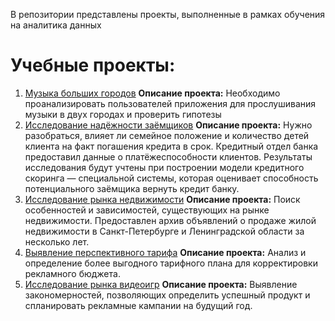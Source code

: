 В репозитории представлены проекты, выполненные в рамках обучения на аналитика данных
# Учебные проекты:
1. [Музыка больших городов](https://github.com/Anastasiamay/Study_projects/blob/main/music.ipynb)
__Описание проекта:__ Необходимо проанализировать пользователей приложения для прослушивания музыки в двух городах и проверить гипотезы
2. [Исследование надёжности заёмщиков](https://github.com/Anastasiamay/Study_projects/blob/main/credit.ipynb)
__Описание проекта:__
Нужно разобраться, влияет ли семейное положение и количество детей клиента на факт погашения кредита в срок. Кредитный отдел банка предоставил данные о платёжеспособности клиентов.
Результаты исследования будут учтены при построении модели кредитного скоринга — специальной системы, которая оценивает способность потенциального заёмщика вернуть кредит банку.
3. [Исследование рынка недвижимости](https://github.com/Anastasiamay/Study_projects/blob/main/credit.ipynb)
__Описание проекта:__
Поиск особенностей и зависимостей, существующих на рынке недвижимости. Предоставлен архив объявлений о продаже жилой недвижимости в Санкт-Петербурге и Ленинградской области за несколько лет.
4. [Выявление перспективного тарифа](https://github.com/Anastasiamay/Study_projects/blob/main/Tariffs.ipynb)
__Описание проекта:__
Анализ и определение более выгодного  тарифного плана для корректировки рекламного бюджета.
5. [Исследование рынка видеоигр](https://github.com/Anastasiamay/Study_projects/blob/main/games.ipynb)
__Описание проекта:__
Выявление закономерностей, позволяющих определить успешный продукт и спланировать рекламные кампании на будущий год.
